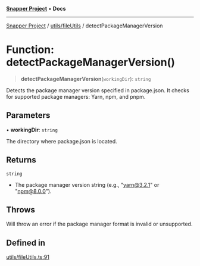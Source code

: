 [**Snapper Project**](../../../README.md) • **Docs**

***

[Snapper Project](../../../README.md) / [utils/fileUtils](../README.md) / detectPackageManagerVersion

# Function: detectPackageManagerVersion()

> **detectPackageManagerVersion**(`workingDir`): `string`

Detects the package manager version specified in package.json.
It checks for supported package managers: Yarn, npm, and pnpm.

## Parameters

• **workingDir**: `string`

The directory where package.json is located.

## Returns

`string`

- The package manager version string (e.g., "yarn@3.2.1" or "npm@8.0.0").

## Throws

Will throw an error if the package manager format is invalid or unsupported.

## Defined in

[utils/fileUtils.ts:91](https://github.com/asifqatar/Snapper/blob/c99fe5e30786c7c5cdc0ee4ffff7662700b21a14/utils/fileUtils.ts#L91)
